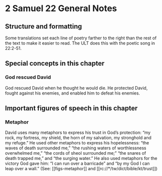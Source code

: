 # 2 Samuel 22 General Notes
## Structure and formatting

Some translations set each line of poetry farther to the right than the rest of the text to make it easier to read. The ULT does this with the poetic song in 22:2-51.

## Special concepts in this chapter

### God rescued David
God rescued David when he thought he would die. He protected David, fought against his enemies, and enabled him to defeat his enemies.

## Important figures of speech in this chapter

### Metaphor
David uses many metaphors to express his trust in God’s protection: “my rock, my fortress, my shield, the horn of my salvation, my stronghold and my refuge.” He used other metaphors to express his hopelessness: “the waves of death surrounded me,” “the rushing waters of worthlessness overwhelmed me,” “the cords of sheol surrounded me;” “the snares of death trapped me,” and “the surging water.” He also used metaphors for the victory God gave him: “I can run over a barricade” and “by my God I can leap over a wall.” (See: [[figs-metaphor]] and [[rc://*/tw/dict/bible/kt/trust]])